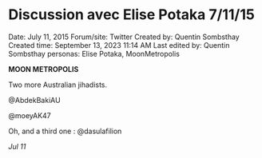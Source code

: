 # Discussion avec Elise Potaka 7/11/15

Date: July 11, 2015
Forum/site: Twitter
Created by: Quentin Sombsthay
Created time: September 13, 2023 11:14 AM
Last edited by: Quentin Sombsthay
personas: Elise Potaka, MoonMetropolis

**MOON METROPOLIS**

Two more Australian jihadists.

@AbdekBakiAU

@moeyAK47

Oh, and a third one : @dasulafilion

*Jul 11*